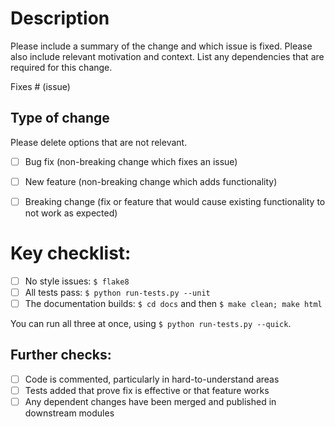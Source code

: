 # Description

Please include a summary of the change and which issue is fixed. Please also include relevant motivation and context. List any dependencies that are required for this change.

Fixes # (issue)

## Type of change

Please delete options that are not relevant.

- [ ] Bug fix (non-breaking change which fixes an issue)
- [ ] New feature (non-breaking change which adds functionality)
- [ ] Breaking change (fix or feature that would cause existing functionality to not work as expected)


# Key checklist:

- [ ] No style issues: `$ flake8`
- [ ] All tests pass: `$ python run-tests.py --unit`
- [ ] The documentation builds: `$ cd docs` and then `$ make clean; make html`

You can run all three at once, using `$ python run-tests.py --quick`.

## Further checks: 

- [ ] Code is commented, particularly in hard-to-understand areas
- [ ] Tests added that prove fix is effective or that feature works
- [ ] Any dependent changes have been merged and published in downstream modules
